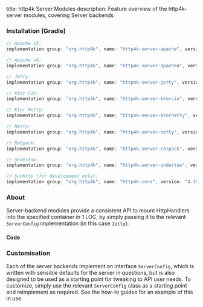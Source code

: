 title: http4k Server Modules
description: Feature overview of the http4k-server modules, covering Server backends

### Installation (Gradle)

```groovy
// Apache v5: 
implementation group: "org.http4k", name: "http4k-server-apache", version: "4.35.3.0"

// Apache v4: 
implementation group: "org.http4k", name: "http4k-server-apache4", version: "4.35.3.0"

// Jetty: 
implementation group: "org.http4k", name: "http4k-server-jetty", version: "4.35.3.0"

// Ktor CIO: 
implementation group: "org.http4k", name: "http4k-server-ktorcio", version: "4.35.3.0"

// Ktor Netty: 
implementation group: "org.http4k", name: "http4k-server-ktornetty", version: "4.35.3.0"

// Netty: 
implementation group: "org.http4k", name: "http4k-server-netty", version: "4.35.3.0"

// Ratpack: 
implementation group: "org.http4k", name: "http4k-server-ratpack", version: "4.35.3.0"

// Undertow: 
implementation group: "org.http4k", name: "http4k-server-undertow", version: "4.35.3.0"

// SunHttp (for development only): 
implementation group: "org.http4k", name: "http4k-core", version: "4.35.3.0"
```

### About
Server-backend modules provide a consistent API to mount HttpHandlers into the specified container in 1 LOC, by 
simply passing it to the relevant `ServerConfig` implementation (in this case `Jetty`):

#### Code [<img class="octocat"/>](https://github.com/http4k/http4k/blob/master/src/docs/guide/reference/servers/example_http.kt)

<script src="https://gist-it.appspot.com/https://github.com/http4k/http4k/blob/master/src/docs/guide/reference/servers/example_http.kt"></script>

### Customisation
Each of the server backends implement an interface `ServerConfig`, which is written with sensible defaults for the server in questions, 
but is also designed to be used as a starting point for tweaking to API user needs. To customize, simply use the relevant `ServerConfig` 
class as a starting point and reimplement as required. See the how-to guides for an example of this in use.
